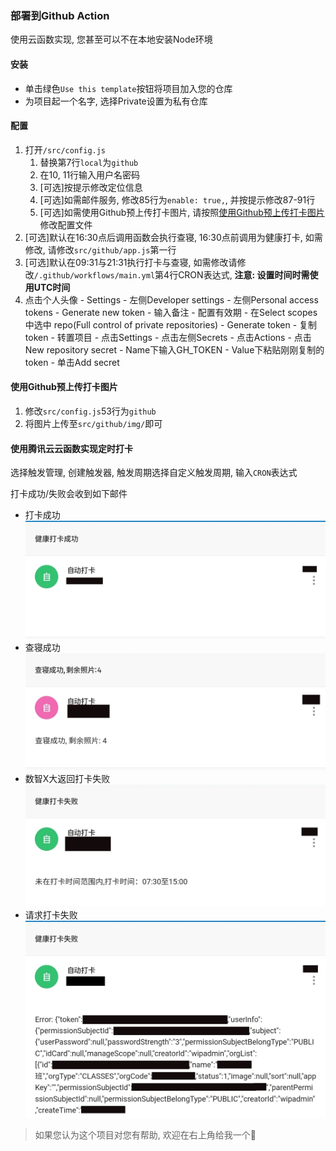 ### 部署到Github Action

使用云函数实现, 您甚至可以不在本地安装Node环境

#### 安装

- 单击绿色`Use this template`按钮将项目加入您的仓库
- 为项目起一个名字, 选择Private设置为私有仓库

#### 配置

1. 打开`/src/config.js`
   1. 替换第7行`local`为`github`
   2. 在10, 11行输入用户名密码
   3. [可选]按提示修改定位信息
   4. [可选]如需邮件服务, 修改85行为`enable: true,`, 并按提示修改87-91行
   5. [可选]如需使用Github预上传打卡图片, 请按照[使用Github预上传打卡图片](#使用Github预上传打卡图片)修改配置文件
2. [可选]默认在16:30点后调用函数会执行查寝, 16:30点前调用为健康打卡, 如需修改, 请修改`src/github/app.js`第一行
3. [可选]默认在09:31与21:31执行打卡与查寝, 如需修改请修改`/.github/workflows/main.yml`第4行CRON表达式, **注意: 设置时间时需使用UTC时间**
4. 点击个人头像 - Settings - 左侧Developer settings - 左侧Personal access tokens - Generate new token - 输入备注 - 配置有效期 - 在Select scopes中选中 repo(Full control of private repositories) - Generate token - 复制token - 转置项目 - 点击Settings - 点击左侧Secrets - 点击Actions - 点击New repository secret - Name下输入GH_TOKEN - Value下粘贴刚刚复制的token - 单击Add secret

#### 使用Github预上传打卡图片

1. 修改`src/config.js`53行为`github`
2. 将图片上传至`src/github/img/`即可

#### 使用腾讯云云函数实现定时打卡

选择触发管理, 创建触发器, 触发周期选择自定义触发周期, 输入`CRON`表达式

打卡成功/失败会收到如下邮件

- 打卡成功
 ![打卡成功](./img/打卡成功.jpg)
- 查寝成功
 ![查寝成功](./img/查寝成功.jpg)
- 数智X大返回打卡失败
 ![数智X大返回打卡失败](./img/打卡失败原因.jpg)
- 请求打卡失败
 ![请求打卡失败](./img/打卡失败日志.jpg)


> 如果您认为这个项目对您有帮助, 欢迎在右上角给我一个🌟
